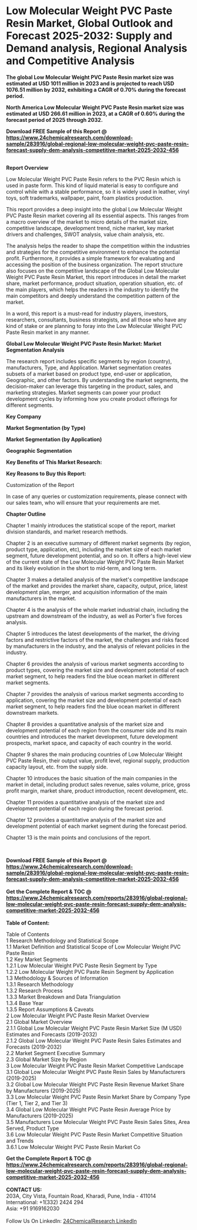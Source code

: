 <h1>Low Molecular Weight PVC Paste Resin Market, Global Outlook and Forecast 2025-2032: Supply and Demand analysis, Regional Analysis and Competitive Analysis</h1><p><strong>The global Low Molecular Weight PVC Paste Resin market size was estimated at USD 1011 million in 2023 and is projected to reach USD 1076.51 million by 2032, exhibiting a CAGR of 0.70% during the forecast period.</strong></p><p>
</p><p><strong>North America Low Molecular Weight PVC Paste Resin market size was estimated at USD 266.61 million in 2023, at a CAGR of 0.60% during the forecast period of 2025 through 2032.</strong></p><div><b>Download FREE Sample of this Report @ 
            <a href="https://www.24chemicalresearch.com/download-sample/283916/global-regional-low-molecular-weight-pvc-paste-resin-forecast-supply-dem-analysis-competitive-market-2025-2032-456">
            https://www.24chemicalresearch.com/download-sample/283916/global-regional-low-molecular-weight-pvc-paste-resin-forecast-supply-dem-analysis-competitive-market-2025-2032-456</a></b></div><br><p>
</p><p><strong>Report Overview</strong></p><p>
</p><p>Low Molecular Weight PVC Paste Resin refers to the PVC Resin which is used in paste form. This kind of liquid material is easy to configure and control while with a stable performance, so it is widely used in leather, vinyl toys, soft trademarks, wallpaper, paint, foam plastics production.</p><p>
</p><p>This report provides a deep insight into the global Low Molecular Weight PVC Paste Resin market covering all its essential aspects. This ranges from a macro overview of the market to micro details of the market size, competitive landscape, development trend, niche market, key market drivers and challenges, SWOT analysis, value chain analysis, etc.</p><p>
</p><p>The analysis helps the reader to shape the competition within the industries and strategies for the competitive environment to enhance the potential profit. Furthermore, it provides a simple framework for evaluating and accessing the position of the business organization. The report structure also focuses on the competitive landscape of the Global Low Molecular Weight PVC Paste Resin Market, this report introduces in detail the market share, market performance, product situation, operation situation, etc. of the main players, which helps the readers in the industry to identify the main competitors and deeply understand the competition pattern of the market.</p><p>
In a word, this report is a must-read for industry players, investors, researchers, consultants, business strategists, and all those who have any kind of stake or are planning to foray into the Low Molecular Weight PVC Paste Resin market in any manner.</p><p>
</p><p><strong>Global Low Molecular Weight PVC Paste Resin Market: Market Segmentation Analysis</strong></p><p>
</p><p>The research report includes specific segments by region (country), manufacturers, Type, and Application. Market segmentation creates subsets of a market based on product type, end-user or application, Geographic, and other factors. By understanding the market segments, the decision-maker can leverage this targeting in the product, sales, and marketing strategies. Market segments can power your product development cycles by informing how you create product offerings for different segments.</p><p>
</p><p><strong>Key Company</strong></p><p>
</p><p>
</p><p><strong>Market Segmentation (by Type)</strong></p><p>
</p><p>
</p><p><strong>Market Segmentation (by Application)</strong></p><p>
</p><p>
</p><p><strong>Geographic Segmentation</strong></p><p>
</p><p>
</p><p><strong>Key Benefits of This Market Research:</strong></p><p>
</p><p>
</p><p><strong>Key Reasons to Buy this Report:</strong></p><p>
</p><p>
</p><p>Customization of the Report</p><p>
In case of any queries or customization requirements, please connect with our sales team, who will ensure that your requirements are met.</p><p>
</p><p><strong>Chapter Outline</strong></p><p>
</p><p>Chapter 1 mainly introduces the statistical scope of the report, market division standards, and market research methods.</p><p>
Chapter 2 is an executive summary of different market segments (by region, product type, application, etc), including the market size of each market segment, future development potential, and so on. It offers a high-level view of the current state of the Low Molecular Weight PVC Paste Resin Market and its likely evolution in the short to mid-term, and long term.</p><p>
Chapter 3 makes a detailed analysis of the market's competitive landscape of the market and provides the market share, capacity, output, price, latest development plan, merger, and acquisition information of the main manufacturers in the market.</p><p>
Chapter 4 is the analysis of the whole market industrial chain, including the upstream and downstream of the industry, as well as Porter's five forces analysis.</p><p>
Chapter 5 introduces the latest developments of the market, the driving factors and restrictive factors of the market, the challenges and risks faced by manufacturers in the industry, and the analysis of relevant policies in the industry.</p><p>
Chapter 6 provides the analysis of various market segments according to product types, covering the market size and development potential of each market segment, to help readers find the blue ocean market in different market segments.</p><p>
Chapter 7 provides the analysis of various market segments according to application, covering the market size and development potential of each market segment, to help readers find the blue ocean market in different downstream markets.</p><p>
Chapter 8 provides a quantitative analysis of the market size and development potential of each region from the consumer side and its main countries and introduces the market development, future development prospects, market space, and capacity of each country in the world.</p><p>
Chapter 9 shares the main producing countries of Low Molecular Weight PVC Paste Resin, their output value, profit level, regional supply, production capacity layout, etc. from the supply side.</p><p>
Chapter 10 introduces the basic situation of the main companies in the market in detail, including product sales revenue, sales volume, price, gross profit margin, market share, product introduction, recent development, etc.</p><p>
Chapter 11 provides a quantitative analysis of the market size and development potential of each region during the forecast period.</p><p>
Chapter 12 provides a quantitative analysis of the market size and development potential of each market segment during the forecast period.</p><p>
Chapter 13 is the main points and conclusions of the report.</p><p>
 </p><div><b>Download FREE Sample of this Report @ 
            <a href="https://www.24chemicalresearch.com/download-sample/283916/global-regional-low-molecular-weight-pvc-paste-resin-forecast-supply-dem-analysis-competitive-market-2025-2032-456">
            https://www.24chemicalresearch.com/download-sample/283916/global-regional-low-molecular-weight-pvc-paste-resin-forecast-supply-dem-analysis-competitive-market-2025-2032-456</a></b></div><br><div><b>Get the Complete Report & TOC @ 
            <a href="https://www.24chemicalresearch.com/reports/283916/global-regional-low-molecular-weight-pvc-paste-resin-forecast-supply-dem-analysis-competitive-market-2025-2032-456">
            https://www.24chemicalresearch.com/reports/283916/global-regional-low-molecular-weight-pvc-paste-resin-forecast-supply-dem-analysis-competitive-market-2025-2032-456</a></b></div><br>
            <b>Table of Content:</b><p>Table of Contents<br />
1 Research Methodology and Statistical Scope<br />
1.1 Market Definition and Statistical Scope of Low Molecular Weight PVC Paste Resin<br />
1.2 Key Market Segments<br />
1.2.1 Low Molecular Weight PVC Paste Resin Segment by Type<br />
1.2.2 Low Molecular Weight PVC Paste Resin Segment by Application<br />
1.3 Methodology & Sources of Information<br />
1.3.1 Research Methodology<br />
1.3.2 Research Process<br />
1.3.3 Market Breakdown and Data Triangulation<br />
1.3.4 Base Year<br />
1.3.5 Report Assumptions & Caveats<br />
2 Low Molecular Weight PVC Paste Resin Market Overview<br />
2.1 Global Market Overview<br />
2.1.1 Global Low Molecular Weight PVC Paste Resin Market Size (M USD) Estimates and Forecasts (2019-2032)<br />
2.1.2 Global Low Molecular Weight PVC Paste Resin Sales Estimates and Forecasts (2019-2032)<br />
2.2 Market Segment Executive Summary<br />
2.3 Global Market Size by Region<br />
3 Low Molecular Weight PVC Paste Resin Market Competitive Landscape<br />
3.1 Global Low Molecular Weight PVC Paste Resin Sales by Manufacturers (2019-2025)<br />
3.2 Global Low Molecular Weight PVC Paste Resin Revenue Market Share by Manufacturers (2019-2025)<br />
3.3 Low Molecular Weight PVC Paste Resin Market Share by Company Type (Tier 1, Tier 2, and Tier 3)<br />
3.4 Global Low Molecular Weight PVC Paste Resin Average Price by Manufacturers (2019-2025)<br />
3.5 Manufacturers Low Molecular Weight PVC Paste Resin Sales Sites, Area Served, Product Type<br />
3.6 Low Molecular Weight PVC Paste Resin Market Competitive Situation and Trends<br />
3.6.1 Low Molecular Weight PVC Paste Resin Market Co</p><div><b>Get the Complete Report & TOC @ 
            <a href="https://www.24chemicalresearch.com/reports/283916/global-regional-low-molecular-weight-pvc-paste-resin-forecast-supply-dem-analysis-competitive-market-2025-2032-456">
            https://www.24chemicalresearch.com/reports/283916/global-regional-low-molecular-weight-pvc-paste-resin-forecast-supply-dem-analysis-competitive-market-2025-2032-456</a></b></div><br><b>CONTACT US:</b><br>
            203A, City Vista, Fountain Road, Kharadi, Pune, India - 411014<br>
            International: +1(332) 2424 294<br>
            Asia: +91 9169162030 <br><br>
            Follow Us On LinkedIn: <a href="https://www.linkedin.com/company/24chemicalresearch/">24ChemicalResearch LinkedIn</a>